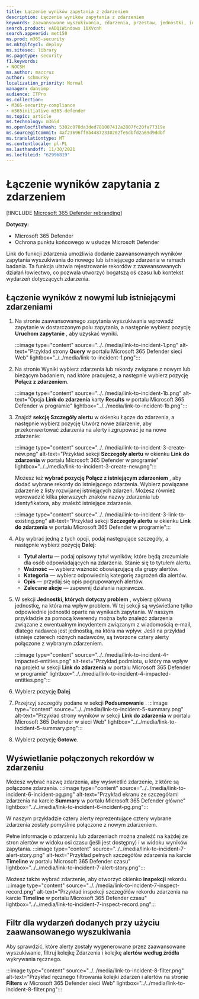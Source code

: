 ```yaml
---
title: Łączenie wyników zapytania z zdarzeniem
description: Łączenie wyników zapytania z zdarzeniem
keywords: zaawansowane wyszukiwania, zdarzenia, przestaw, jednostki, idź szukać, odpowiednie wydarzenia, szukanie zagrożeń, szukanie przed cyberzagrożeniami, wyszukiwanie, zapytanie, telemetria, Microsoft 365, Microsoft 365 Defender
search.product: eADQiWindows 10XVcnh
search.appverid: met150
ms.prod: m365-security
ms.mktglfcycl: deploy
ms.sitesec: library
ms.pagetype: security
f1.keywords:
- NOCSH
ms.author: maccruz
author: schmurky
localization_priority: Normal
manager: dansimp
audience: ITPro
ms.collection:
- M365-security-compliance
- m365initiative-m365-defender
ms.topic: article
ms.technology: m365d
ms.openlocfilehash: 5302c078da3ded781007412a2807fc20fa77319e
ms.sourcegitcommit: 4af23696ff8b44872330202fe5dbfd2a69d9ddbf
ms.translationtype: MT
ms.contentlocale: pl-PL
ms.lasthandoff: 11/30/2021
ms.locfileid: "62996819"
---
```

# <a name="link-query-results-to-an-incident"></a>Łączenie wyników zapytania z zdarzeniem

[!INCLUDE [Microsoft 365 Defender rebranding](../includes/microsoft-defender.md)]


**Dotyczy:**
- Microsoft 365 Defender
- Ochrona punktu końcowego w usłudze Microsoft Defender

Link do funkcji zdarzenia umożliwia dodanie zaawansowanych wyników zapytania wyszukiwania do nowego lub istniejącego zdarzenia w ramach badania. Ta funkcja ułatwia rejestrowanie rekordów z zaawansowanych działań łowiectwo, co pozwala utworzyć bogatszą oś czasu lub kontekst wydarzeń dotyczących zdarzenia. 

## <a name="link-results-to-new-or-existing-incidents"></a>Łączenie wyników z nowymi lub istniejącymi zdarzeniami

1. Na stronie zaawansowanego zapytania wyszukiwania wprowadź zapytanie w dostarczonym polu zapytania, a następnie wybierz pozycję **Uruchom zapytanie** , aby uzyskać wyniki.

    :::image type="content" source="../../media/link-to-incident-1.png" alt-text="Przykład strony **Query** w portalu Microsoft 365 Defender sieci Web" lightbox="../../media/link-to-incident-1.png":::

2. Na stronie Wyniki wybierz zdarzenia lub rekordy związane z nowym lub bieżącym badaniem, nad które pracujesz, a następnie wybierz pozycję **Połącz z zdarzeniem**.

    :::image type="content" source="../../media/link-to-incident-1b.png" alt-text="Opcja **Link do zdarzenia** karty **Results** w portalu Microsoft 365 Defender w programie" lightbox="../../media/link-to-incident-1b.png":::

3. Znajdź **sekcję Szczegóły alertu** w okienku Łącze do zdarzenia, a  następnie wybierz pozycję Utwórz nowe zdarzenie, aby przekonwertować zdarzenia na alerty i zgrupować je na nowe zdarzenie:

    :::image type="content" source="../../media/link-to-incident-3-create-new.png" alt-text="Przykład sekcji **Szczegóły alertu** w okienku **Link do zdarzenia** w portalu Microsoft 365 Defender w programie" lightbox="../../media/link-to-incident-3-create-new.png":::
    
    Możesz też **wybrać pozycję Połącz z istniejącym zdarzeniem** , aby dodać wybrane rekordy do istniejącego zdarzenia. Wybierz powiązane zdarzenie z listy rozwijanej istniejących zdarzeń. Możesz również wprowadzić kilka pierwszych znaków nazwy zdarzenia lub identyfikatora, aby znaleźć istniejące zdarzenie. 

    :::image type="content" source="../../media/link-to-incident-3-link-to-existing.png" alt-text="Przykład sekcji **Szczegóły alertu** w okienku **Link do zdarzenia** w portalu Microsoft 365 Defender w programie":::

4. Aby wybrać jedną z tych opcji, podaj następujące szczegóły, a następnie wybierz pozycję **Dalej**:
      - **Tytuł alertu** — podaj opisowy tytuł wyników, które będą zrozumiałe dla osób odpowiadających na zdarzenia. Stanie się to tytułem alertu.
      - **Ważność** — wybierz ważność obowiązującą dla grupy alertów.
      - **Kategoria** — wybierz odpowiednią kategorię zagrożeń dla alertów.
      - **Opis** — przydaj się opis pogrupowanych alertów.
      - **Zalecane akcje** — zapewnij działania naprawcze.

5. W sekcji **Jednostki, których dotyczy problem** , wybierz główną jednostkę, na która ma wpływ problem. W tej sekcji są wyświetlane tylko odpowiednie jednostki oparte na wynikach zapytania. W naszym przykładzie za pomocą kwerendy można było znaleźć zdarzenia związane z ewentualnym incydentem związanym z wiadomością e-mail, dlatego nadawca jest jednostką, na która ma wpływ. Jeśli na przykład istnieje czterech różnych nadawców, są tworzone cztery alerty połączone z wybranym zdarzeniem.

     :::image type="content" source="../../media/link-to-incident-4-impacted-entities.png" alt-text="Przykład podmiotu, u który ma wpływ na projekt w sekcji **Link do zdarzenia** w portalu Microsoft 365 Defender w programie" lightbox="../../media/link-to-incident-4-impacted-entities.png":::

1. Wybierz pozycję **Dalej**.
1. Przejrzyj szczegóły podane w sekcji **Podsumowanie** .
     :::image type="content" source="../../media/link-to-incident-5-summary.png" alt-text="Przykład strony wyników w sekcji **Link do zdarzenia** w portalu Microsoft 365 Defender w sieci Web" lightbox="../../media/link-to-incident-5-summary.png":::
     
1. Wybierz pozycję **Gotowe**.

## <a name="view-linked-records-in-the-incident"></a>Wyświetlanie połączonych rekordów w zdarzeniu

Możesz wybrać nazwę zdarzenia, aby wyświetlić zdarzenie, z które są połączone zdarzenia.
     :::image type="content" source="../../media/link-to-incident-6-incident-pg.png" alt-text="Przykład ekranu ze szczegółami zdarzenia na karcie **Summary** w portalu Microsoft 365 Defender główne" lightbox="../../media/link-to-incident-6-incident-pg.png":::

W naszym przykładzie cztery alerty reprezentujące cztery wybrane zdarzenia zostały pomyślnie połączone z nowym zdarzeniem. 

Pełne informacje o zdarzeniu lub zdarzeniach można znaleźć na każdej ze stron alertów w widoku osi czasu (jeśli jest dostępny) i w widoku wyników zapytania.
     :::image type="content" source="../../media/link-to-incident-7-alert-story.png" alt-text="Przykład pełnych szczegółów zdarzenia na karcie **Timeline** w portalu Microsoft 365 Defender czasu" lightbox="../../media/link-to-incident-7-alert-story.png":::

Możesz także wybrać zdarzenie, aby otworzyć okienko **inspekcji** rekordu.
:::image type="content" source="../../media/link-to-incident-7-inspect-record.png" alt-text="Przykład inspekcji szczegółów rekordu zdarzenia na karcie **Timeline** w portalu Microsoft 365 Defender czasu" lightbox="../../media/link-to-incident-7-inspect-record.png":::

## <a name="filter-for-events-added-using-advanced-hunting"></a>Filtr dla wydarzeń dodanych przy użyciu zaawansowanego wyszukiwania
Aby sprawdzić, które alerty zostały wygenerowane przez zaawansowane wyszukiwanie, filtruj kolejkę Zdarzenia i kolejkę **alertów według źródła** wykrywania ręcznego.

:::image type="content" source="../../media/link-to-incident-8-filter.png" alt-text="Przykład ręcznego filtrowania kolejki zdarzeń i alertów na stronie **Filters** w Microsoft 365 Defender sieci Web" lightbox="../../media/link-to-incident-8-filter.png":::

